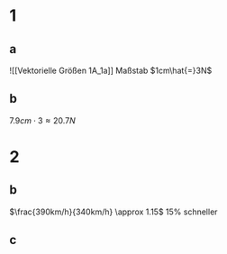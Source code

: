 # 1
## a
![[Vektorielle Größen 1A_1a]]
Maßstab $1cm\hat{=}3N$
## b
$7.9cm\cdot3 \approx 20.7N$

# 2
## b
$\frac{390km/h}{340km/h} \approx 1.15$
$15\%$ schneller

## c
